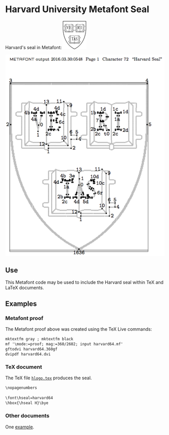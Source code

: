 # Harvard University Metafont Seal

Harvard's seal in Metafont: ![Harvard University](https://github.com/essandess/Harvard-University-Metafont-Seal/blob/master/hlogo.png)

![Harvard University Metafont Seal](https://github.com/essandess/Harvard-University-Metafont-Seal/blob/master/Harvard%20Seal%20metafont.png)

## Use

This Metafont code may be used to include the Harvard seal within TeX and LaTeX documents.

## Examples

### Metafont proof

The Metafont proof above was created using the TeX Live commands:
```
mktextfm gray ; mktextfm black
mf '\mode:=proof; mag:=360/2602; input harvard64.mf'
gftodvi harvard64.360gf
dvipdf harvard64.dvi
```

### TeX document

The TeX file [`hlogo.tex`](https://github.com) produces the seal.
```
\nopagenumbers

\font\hseal=harvard64
\hbox{\hseal H}\bye
```

### Other documents

One [example](http://arxiv.org/pdf/1305.1886v1).
